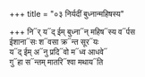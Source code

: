 +++
title = "०३ निर्यदीं बुध्नान्महिषस्य"

+++
नि᳓र् य᳓द् ईम् बुध्ना᳓न् महिष᳓स्य व᳓र्पस  
ईशाना᳓सः श᳓वसा क्र᳓न्त सूर᳓यः  
य᳓द् ईम् अ᳓नु प्रदि᳓वो म᳓ध्व आधवे᳓  
गु᳓हा स᳓न्तम् मातरि᳓श्वा मथाय᳓ति